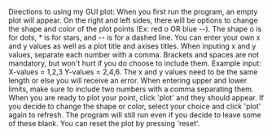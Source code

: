 Directions to using my GUI plot:
When you first run the program, an empty plot will appear. On the right and left sides, there will be options to change the shape and color of the plot points (Ex: red o OR blue --). The shape o is for dots, * is for stars, and -- is for a dashed line.
You can enter your own x and y values as well as a plot title and axises titles. When inputing x and y values, separate each number with a comma. Brackets and spaces are not mandatory, but won't hurt if you do choose to include them.
  Example input: X-values = 1,2,3  Y-values = 2,4,6.
The x and y values need to be the same length or else you will receive an error.
When entering upper and lower limits, make sure to include two numbers with a comma separating them.
When you are ready to plot your point, click 'plot' and they should appear. If you decide to change the shape or color, select your choice and click 'plot' again to refresh.
The program will still run even if you decide to leave some of these blank. You can reset the plot by pressing 'reset'.

